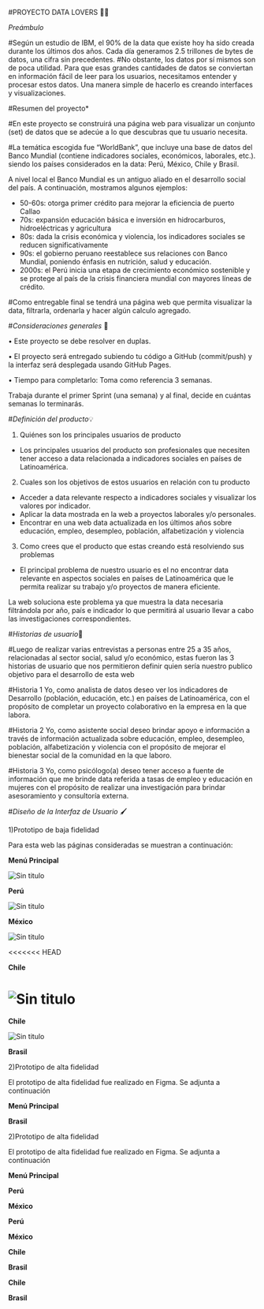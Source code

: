 #PROYECTO DATA LOVERS 👩‍💻

*Preámbulo*


#Según un estudio de IBM, el 90% de la data que existe hoy ha sido creada durante los últimos dos años. Cada día generamos 2.5 trillones de bytes de datos, una cifra sin precedentes.
#No obstante, los datos por sí mismos son de poca utilidad. Para que esas grandes cantidades de datos se conviertan en información fácil de leer para los usuarios, necesitamos entender y procesar estos datos. Una manera simple de hacerlo es creando interfaces y visualizaciones.



#Resumen del proyecto*

#En este proyecto se construirá una página web para visualizar un conjunto (set) de datos que se adecúe a lo que descubras que tu usuario necesita.

#La temática escogida fue “WorldBank”, que incluye una base de datos del Banco Mundial (contiene indicadores sociales, económicos, laborales, etc.). siendo los países considerados en la data: Perú, México, Chile y Brasil.

A nivel local el Banco Mundial es un antiguo aliado en el desarrollo social del país.
A continuación, mostramos algunos ejemplos:

-	50-60s: otorga primer crédito para mejorar la eficiencia de puerto Callao
-	70s: expansión educación básica e inversión en hidrocarburos, hidroeléctricas y agricultura
-	80s: dada la crisis económica y violencia, los indicadores sociales se reducen significativamente
-	90s: el gobierno peruano reestablece sus relaciones con Banco Mundial, poniendo énfasis en nutrición, salud y educación.
-	2000s: el Perú inicia una etapa de crecimiento económico sostenible y se protege al país de la crisis financiera mundial con mayores líneas de crédito.


#Como entregable final se tendrá una página web que permita visualizar la data, filtrarla, ordenarla y hacer algún calculo agregado.


#*Consideraciones generales* 📌


•	Este proyecto se debe resolver en duplas.


•	El proyecto será entregado subiendo tu código a GitHub (commit/push) y la interfaz será desplegada usando GitHub Pages.


•	Tiempo para completarlo: Toma como referencia 3 semanas.

 Trabaja durante el primer Sprint (una semana) y al final, decide en cuántas semanas lo terminarás.


#*Definición del producto*💡

1)	Quiénes son los principales usuarios de producto
-	Los principales usuarios del producto son profesionales que necesiten tener acceso a data relacionada a indicadores sociales en países de Latinoamérica.

2)	Cuales son los objetivos de estos usuarios en relación con tu producto
-	Acceder a data relevante respecto a indicadores sociales y visualizar los valores por indicador.
-	Aplicar la data mostrada en la web a proyectos laborales y/o personales.
-	Encontrar en una web data actualizada en los últimos años sobre educación, empleo, desempleo, población, alfabetización y violencia

3)	Como crees que el producto que estas creando está resolviendo sus problemas
-	El principal problema de nuestro usuario es el no encontrar data relevante en aspectos sociales en países de Latinoamérica que le permita realizar su trabajo y/o proyectos de manera eficiente.

  La web soluciona este problema ya que muestra la data necesaria filtrándola por año, país e indicador lo que permitirá al usuario llevar a cabo las investigaciones correspondientes.



 #*Historias de usuario*👫


 #Luego de realizar varias entrevistas a personas entre 25 a 35 años, relacionadas al sector social, salud y/o económico, estas fueron las 3 historias de usuario que nos permitieron definir quien sería nuestro publico objetivo para el desarrollo de esta web


 #Historia 1
 Yo, como analista de datos deseo ver los indicadores de Desarrollo (población, educación, etc.) en países de Latinoamérica, con el propósito de completar un proyecto colaborativo en la empresa en la que labora.


 #Historia 2
 Yo, como asistente social deseo brindar apoyo e información a través de información actualizada sobre educación, empleo, desempleo, población, alfabetización y violencia con el propósito de mejorar el bienestar social de la comunidad en la que laboro.


 #Historia 3
 Yo, como psicólogo(a) deseo tener acceso a fuente de información que me brinde data referida a tasas de empleo y educación en mujeres con el propósito de realizar una investigación para brindar asesoramiento y consultoría externa.



#*Diseño de la Interfaz de Usuario* 🖌

1)Prototipo de baja fidelidad

Para esta web las páginas consideradas se muestran a continuación:

__Menú Principal__

![Sin titulo](src/img/principal.jpeg)


__Perú__

![Sin titulo](src/img/peru.jpeg)



__México__

![Sin titulo](src/img/mexico.jpeg)

<<<<<<< HEAD


__Chile__

![Sin titulo](src/img/chile.jpeg)
=======


__Chile__

![Sin titulo](src/img/chile.jpeg)


__Brasil__

2)Prototipo de alta fidelidad

El prototipo de alta fidelidad fue realizado en Figma. Se adjunta a continuación

__Menú Principal__

__Brasil__

2)Prototipo de alta fidelidad

El prototipo de alta fidelidad fue realizado en Figma. Se adjunta a continuación

__Menú Principal__

__Perú__

__México__

__Perú__

__México__

__Chile__

__Brasil__

__Chile__

__Brasil__
